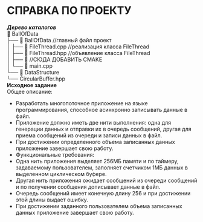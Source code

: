 # СПРАВКА ПО ПРОЕКТУ    
***Дерево каталогов***    
📁 BallOfData  
├── 📁 BallOfData  //главный файл проект  
│   ├── 📄 FileThread.cpp //реализация класса FileThread      
│   ├── 📄 FileThread.hpp //объявление класса FileThread  
│   ├── 📄 //СЮДА ДОБАВИТЬ CMAKE      
│   └── 📄 main.cpp    
└──  📁 DataStructure      
      └── CircularBuffer.hpp      
**Исходное задание**  
Общее описание:
 - Разработать многопоточное приложение на языке программирования, способное асинхронно записывать данные в файл.  
 - Приложение должно иметь две нити выполнения: одна для генерации данных и отправки их в очередь сообщений, другая для приема сообщений из очереди и записи данных в файл.  
 - При достижении определенного объема записанных данных приложение завершает свою работу.  
 - Функциональные требования:  
 - Одна нить приложения выделяет 256МБ памяти и по таймеру, задаваемому пользователем, заполняет счетчиком 1МБ данных в выделенном циклическом буфере.  
 - Другая нить приложения ожидает сообщений из очереди сообщений и по получении сообщения дописывает данные в файл.  
 - Очередь сообщений имеет конечную длину 256 и при достижении этой длины выдает ошибку.  
 - При достижении заданного пользователем объема записанных данных приложение завершает свою работу.
